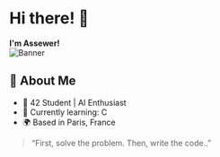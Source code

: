 # Hi there! 👋  
**I'm Assewer!**  
![Banner](https://i.imgur.com/qaCmREc.jpeg)

## 🚀 About Me
- 🌟 42 Student | AI Enthusiast  
- 🧠 Currently learning: C 
- 🌍 Based in Paris, France

  

> “First, solve the problem. Then, write the code..”
